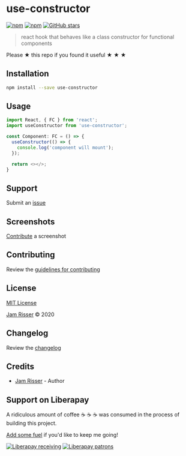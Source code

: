 # use-constructor

[![npm](https://img.shields.io/npm/v/use-constructor.svg?style=flat-square)](https://www.npmjs.com/package/use-constructor)
[![npm](https://img.shields.io/npm/dt/use-constructor.svg?style=flat-square)](https://www.npmjs.com/package/use-constructor)
[![GitHub stars](https://img.shields.io/github/stars/codejamninja/use-constructor.svg?style=social&label=Stars)](https://github.com/codejamninja/use-constructor)

> react hook that behaves like a class constructor for functional components

Please ★ this repo if you found it useful ★ ★ ★

## Installation

```sh
npm install --save use-constructor
```

## Usage

```ts
import React, { FC } from 'react';
import useConstructor from 'use-constructor';

const Component: FC = () => {
  useConstructor(() => {
    console.log('component will mount');
  });

  return <></>;
}
```

## Support

Submit an [issue](https://github.com/codejamninja/use-constructor/issues/new)

## Screenshots

[Contribute](https://github.com/codejamninja/use-constructor/blob/master/CONTRIBUTING.md) a screenshot

## Contributing

Review the [guidelines for contributing](https://github.com/codejamninja/use-constructor/blob/master/CONTRIBUTING.md)

## License

[MIT License](https://github.com/codejamninja/use-constructor/blob/master/LICENSE)

[Jam Risser](https://codejam.ninja) © 2020

## Changelog

Review the [changelog](https://github.com/codejamninja/use-constructor/blob/master/CHANGELOG.md)

## Credits

- [Jam Risser](https://codejam.ninja) - Author

## Support on Liberapay

A ridiculous amount of coffee ☕ ☕ ☕ was consumed in the process of building this project.

[Add some fuel](https://liberapay.com/codejamninja/donate) if you'd like to keep me going!

[![Liberapay receiving](https://img.shields.io/liberapay/receives/codejamninja.svg?style=flat-square)](https://liberapay.com/codejamninja/donate)
[![Liberapay patrons](https://img.shields.io/liberapay/patrons/codejamninja.svg?style=flat-square)](https://liberapay.com/codejamninja/donate)
